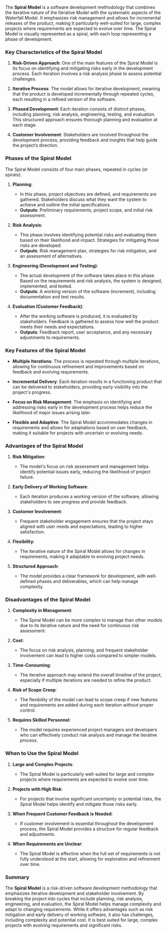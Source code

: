 The **Spiral Model** is a software development methodology that combines the iterative nature of the Iterative Model with the systematic aspects of the Waterfall Model. It emphasizes risk management and allows for incremental releases of the product, making it particularly well-suited for large, complex projects where requirements are expected to evolve over time. The Spiral Model is visually represented as a spiral, with each loop representing a phase of development.

### Key Characteristics of the Spiral Model

1. **Risk-Driven Approach**: One of the main features of the Spiral Model is its focus on identifying and mitigating risks early in the development process. Each iteration involves a risk analysis phase to assess potential challenges.

2. **Iterative Process**: The model allows for iterative development, meaning that the product is developed incrementally through repeated cycles, each resulting in a refined version of the software.

3. **Phased Development**: Each iteration consists of distinct phases, including planning, risk analysis, engineering, testing, and evaluation. This structured approach ensures thorough planning and evaluation at each stage.

4. **Customer Involvement**: Stakeholders are involved throughout the development process, providing feedback and insights that help guide the project’s direction.

### Phases of the Spiral Model

The Spiral Model consists of four main phases, repeated in cycles (or spirals):

1. **Planning**:
   - In this phase, project objectives are defined, and requirements are gathered. Stakeholders discuss what they want the system to achieve and outline the initial specifications.
   - **Outputs**: Preliminary requirements, project scope, and initial risk assessment.

2. **Risk Analysis**:
   - This phase involves identifying potential risks and evaluating them based on their likelihood and impact. Strategies for mitigating those risks are developed.
   - **Outputs**: Risk management plan, strategies for risk mitigation, and an assessment of alternatives.

3. **Engineering (Development and Testing)**:
   - The actual development of the software takes place in this phase. Based on the requirements and risk analysis, the system is designed, implemented, and tested.
   - **Outputs**: A working version of the software (increment), including documentation and test results.

4. **Evaluation (Customer Feedback)**:
   - After the working software is produced, it is evaluated by stakeholders. Feedback is gathered to assess how well the product meets their needs and expectations.
   - **Outputs**: Feedback report, user acceptance, and any necessary adjustments to requirements.

### Key Features of the Spiral Model

- **Multiple Iterations**: The process is repeated through multiple iterations, allowing for continuous refinement and improvements based on feedback and evolving requirements.

- **Incremental Delivery**: Each iteration results in a functioning product that can be delivered to stakeholders, providing early visibility into the project's progress.

- **Focus on Risk Management**: The emphasis on identifying and addressing risks early in the development process helps reduce the likelihood of major issues arising later.

- **Flexible and Adaptive**: The Spiral Model accommodates changes in requirements and allows for adaptations based on user feedback, making it suitable for projects with uncertain or evolving needs.

### Advantages of the Spiral Model

1. **Risk Mitigation**:
   - The model's focus on risk assessment and management helps identify potential issues early, reducing the likelihood of project failure.

2. **Early Delivery of Working Software**:
   - Each iteration produces a working version of the software, allowing stakeholders to see progress and provide feedback.

3. **Customer Involvement**:
   - Frequent stakeholder engagement ensures that the project stays aligned with user needs and expectations, leading to higher satisfaction.

4. **Flexibility**:
   - The iterative nature of the Spiral Model allows for changes in requirements, making it adaptable to evolving project needs.

5. **Structured Approach**:
   - The model provides a clear framework for development, with well-defined phases and deliverables, which can help manage complexity.

### Disadvantages of the Spiral Model

1. **Complexity in Management**:
   - The Spiral Model can be more complex to manage than other models due to its iterative nature and the need for continuous risk assessment.

2. **Cost**:
   - The focus on risk analysis, planning, and frequent stakeholder involvement can lead to higher costs compared to simpler models.

3. **Time-Consuming**:
   - The iterative approach may extend the overall timeline of the project, especially if multiple iterations are needed to refine the product.

4. **Risk of Scope Creep**:
   - The flexibility of the model can lead to scope creep if new features and requirements are added during each iteration without proper control.

5. **Requires Skilled Personnel**:
   - The model requires experienced project managers and developers who can effectively conduct risk analysis and manage the iterative process.

### When to Use the Spiral Model

1. **Large and Complex Projects**:
   - The Spiral Model is particularly well-suited for large and complex projects where requirements are expected to evolve over time.

2. **Projects with High Risk**:
   - For projects that involve significant uncertainty or potential risks, the Spiral Model helps identify and mitigate those risks early.

3. **When Frequent Customer Feedback is Needed**:
   - If customer involvement is essential throughout the development process, the Spiral Model provides a structure for regular feedback and adjustments.

4. **When Requirements are Unclear**:
   - The Spiral Model is effective when the full set of requirements is not fully understood at the start, allowing for exploration and refinement over time.

### Summary

The **Spiral Model** is a risk-driven software development methodology that emphasizes iterative development and stakeholder involvement. By breaking the project into cycles that include planning, risk analysis, engineering, and evaluation, the Spiral Model helps manage complexity and adapt to changing requirements. While it offers advantages such as risk mitigation and early delivery of working software, it also has challenges, including complexity and potential cost. It is best suited for large, complex projects with evolving requirements and significant risks.
